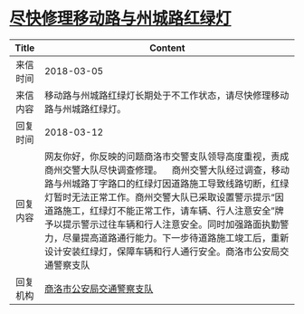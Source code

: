 # <a href="http://www.shangluo.gov.cn/zmhd/ldxxxx.jsp?urltype=leadermail.LeaderMailContentUrl&wbtreeid=1112&leadermailid=4573">尽快修理移动路与州城路红绿灯</a>
|Title|Content|
|:---:|---|
|来信时间|2018-03-05|
|来信内容|移动路与州城路红绿灯长期处于不工作状态，请尽快修理移动路与州城路红绿灯。|
|回复时间|2018-03-12|
|回复内容|网友你好，你反映的问题商洛市交警支队领导高度重视，责成商州交警大队尽快调查修理。    商州交警大队经过调查，移动路与州城路丁字路口的红绿灯因道路施工导致线路切断，红绿灯暂时无法正常工作。商州交警大队已采取设置警示提示“因道路施工，红绿灯不能正常工作，请车辆、行人注意安全”牌予以提示警示过往车辆和行人注意安全。同时加强路面执勤警力，尽量提高道路通行能力。下一步待道路施工竣工后，重新设计安装红绿灯，保障车辆和行人通行安全。商洛市公安局交通警察支队|
|回复机构|<a href="../../categories/agencies/商洛市公安局交通警察支队.md">商洛市公安局交通警察支队</a>|